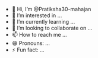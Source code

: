 - 👋 Hi, I’m @Pratiksha30-mahajan
- 👀 I’m interested in ...
- 🌱 I’m currently learning ...
- 💞️ I’m looking to collaborate on ...
- 📫 How to reach me ...
- 😄 Pronouns: ...
- ⚡ Fun fact: ...

<!---
Pratiksha30-mahajan/Pratiksha30-mahajan is a ✨ special ✨ repository because its `README.md` (this file) appears on your GitHub profile.
You can click the Preview link to take a look at your changes.
--->
